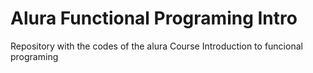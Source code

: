 # Alura Functional Programing Intro
Repository with the codes of the alura Course Introduction to funcional programing
